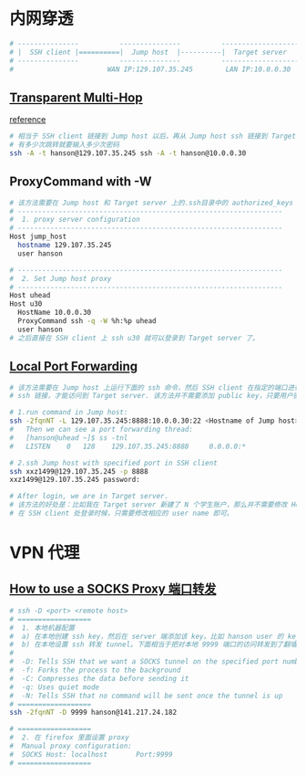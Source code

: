 # 内网穿透
```bash
# ---------------          ---------------          -------------------
# |  SSH client |==========|  Jump host  |----------|  Target server  |
# ---------------          ---------------          -------------------
#                       WAN IP:129.107.35.245        LAN IP:10.0.0.30
```
## [Transparent Multi-Hop](http://sshmenu.sourceforge.net/articles/transparent-mulithop.html)
[reference](http://sshmenu.sourceforge.net/articles/transparent-mulithop.html)
```bash
# 相当于 SSH client 链接到 Jump host 以后，再从 Jump host ssh 链接到 Target server
# 有多少次跳转就要输入多少次密码
ssh -A -t hanson@129.107.35.245 ssh -A -t hanson@10.0.0.30
```

## ProxyCommand with -W
```bash
# 该方法需要在 Jump host 和 Target server 上的.ssh目录中的 authorized_keys
# -----------------------------------------------------------------
#  1. proxy server configuration
# -----------------------------------------------------------------
Host jump_host
  hostname 129.107.35.245
  user hanson

# -----------------------------------------------------------------
#  2. Set Jump host proxy
# -----------------------------------------------------------------
Host uhead
Host u30
  HostName 10.0.0.30
  ProxyCommand ssh -q -W %h:%p uhead
  user hanson
# 之后直接在 SSH client 上 ssh u30 就可以登录到 Target server 了。
```

## [Local Port Forwarding](https://help.ubuntu.com/community/SSH/OpenSSH/PortForwarding)
```bash
# 该方法需要在 Jump host 上运行下面的 ssh 命令，然后 SSH client 在指定的端口进行
# ssh 链接，才能访问到 Target server. 该方法并不需要添加 public key，只要用户密码

# 1.run command in Jump host:
ssh -2fqnNT -L 129.107.35.245:8888:10.0.0.30:22 <Hostname of Jump host>
#   Then we can see a port forwarding thread:
#   [hanson@uhead ~]$ ss -tnl
#   LISTEN    0   128    129.107.35.245:8888     0.0.0.0:*

# 2.ssh Jump host with specified port in SSH client
ssh xxz1499@129.107.35.245 -p 8888
xxz1499@129.107.35.245 password:

# After login, we are in Target server.
# 该方法的好处是：比如我在 Target server 新建了 N 个学生账户，那么并不需要修改 Host server，
# 在 SSH client 处登录时候，只需要修改相应的 user name 即可。
```

# VPN 代理
## [How to use a SOCKS Proxy 端口转发](http://magicmonster.com/kb/net/ssh/socks_proxy.html)
```bash
# ssh -D <port> <remote host>
# ==================
#  1. 本地机器配置
#  a) 在本地创建 ssh key，然后在 server 端添加该 key。比如 hanson user 的 key
#  b) 在本地设置 ssh 转发 tunnel。下面相当于把对本地 9999 端口的访问转发到了翻墙服务器上
# 
#  -D: Tells SSH that we want a SOCKS tunnel on the specified port number (you can choose a number between 1025-65536)
#  -f: Forks the process to the background
#  -C: Compresses the data before sending it
#  -q: Uses quiet mode
#  -N: Tells SSH that no command will be sent once the tunnel is up
# ==================
ssh -2fqnNT -D 9999 hanson@141.217.24.182

# ==================
#  2. 在 firefox 里面设置 proxy 
#  Manual proxy configuration:
#  SOCKS Host: localhost       Port:9999
# ==================
```